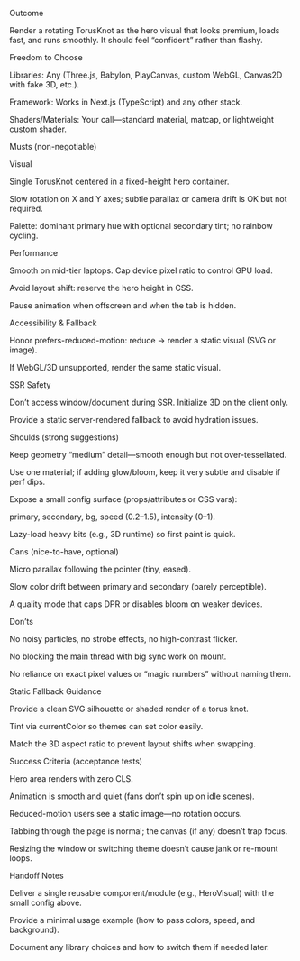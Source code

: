 Outcome

Render a rotating TorusKnot as the hero visual that looks premium, loads fast, and runs smoothly. It should feel “confident” rather than flashy.

Freedom to Choose

Libraries: Any (Three.js, Babylon, PlayCanvas, custom WebGL, Canvas2D with fake 3D, etc.).

Framework: Works in Next.js (TypeScript) and any other stack.

Shaders/Materials: Your call—standard material, matcap, or lightweight custom shader.

Musts (non-negotiable)

Visual

Single TorusKnot centered in a fixed-height hero container.

Slow rotation on X and Y axes; subtle parallax or camera drift is OK but not required.

Palette: dominant primary hue with optional secondary tint; no rainbow cycling.

Performance

Smooth on mid-tier laptops. Cap device pixel ratio to control GPU load.

Avoid layout shift: reserve the hero height in CSS.

Pause animation when offscreen and when the tab is hidden.

Accessibility & Fallback

Honor prefers-reduced-motion: reduce → render a static visual (SVG or image).

If WebGL/3D unsupported, render the same static visual.

SSR Safety

Don’t access window/document during SSR. Initialize 3D on the client only.

Provide a static server-rendered fallback to avoid hydration issues.

Shoulds (strong suggestions)

Keep geometry “medium” detail—smooth enough but not over-tessellated.

Use one material; if adding glow/bloom, keep it very subtle and disable if perf dips.

Expose a small config surface (props/attributes or CSS vars):

primary, secondary, bg, speed (0.2–1.5), intensity (0–1).

Lazy-load heavy bits (e.g., 3D runtime) so first paint is quick.

Cans (nice-to-have, optional)

Micro parallax following the pointer (tiny, eased).

Slow color drift between primary and secondary (barely perceptible).

A quality mode that caps DPR or disables bloom on weaker devices.

Don’ts

No noisy particles, no strobe effects, no high-contrast flicker.

No blocking the main thread with big sync work on mount.

No reliance on exact pixel values or “magic numbers” without naming them.

Static Fallback Guidance

Provide a clean SVG silhouette or shaded render of a torus knot.

Tint via currentColor so themes can set color easily.

Match the 3D aspect ratio to prevent layout shifts when swapping.

Success Criteria (acceptance tests)

Hero area renders with zero CLS.

Animation is smooth and quiet (fans don’t spin up on idle scenes).

Reduced-motion users see a static image—no rotation occurs.

Tabbing through the page is normal; the canvas (if any) doesn’t trap focus.

Resizing the window or switching theme doesn’t cause jank or re-mount loops.

Handoff Notes

Deliver a single reusable component/module (e.g., HeroVisual) with the small config above.

Provide a minimal usage example (how to pass colors, speed, and background).

Document any library choices and how to switch them if needed later.

